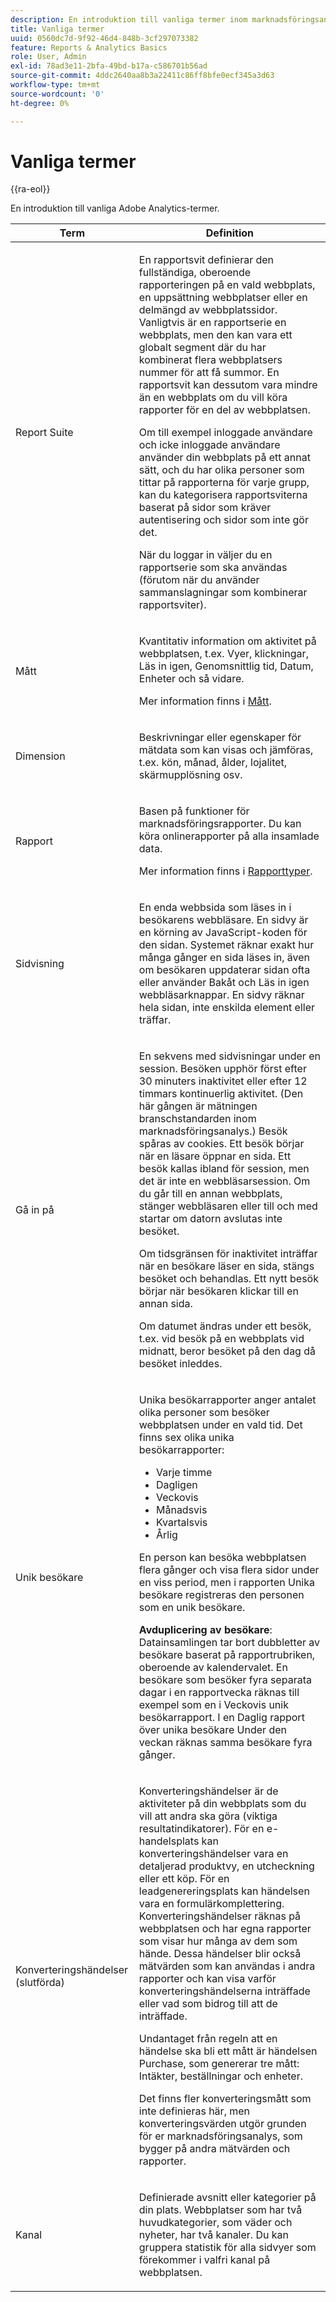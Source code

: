 ```yaml
---
description: En introduktion till vanliga termer inom marknadsföringsanalys som används i rapporter och analyser.
title: Vanliga termer
uuid: 0560dc7d-9f92-46d4-848b-3cf297073382
feature: Reports & Analytics Basics
role: User, Admin
exl-id: 78ad3e11-2bfa-49bd-b17a-c586701b56ad
source-git-commit: 4ddc2640aa8b3a22411c86ff8bfe0ecf345a3d63
workflow-type: tm+mt
source-wordcount: '0'
ht-degree: 0%

---
```


# Vanliga termer

{{ra-eol}}

En introduktion till vanliga Adobe Analytics-termer.

<table id="table_58F5D292485F45F9902B372E4E1E3103"> 
 <thead> 
  <tr> 
   <th colname="col1" class="entry"> Term </th> 
   <th colname="col2" class="entry"> Definition </th> 
  </tr> 
 </thead>
 <tbody> 
  <tr> 
   <td colname="col1"> <p> Report Suite </p> </td> 
   <td colname="col2"> <p>En rapportsvit definierar den fullständiga, oberoende rapporteringen på en vald webbplats, en uppsättning webbplatser eller en delmängd av webbplatssidor. Vanligtvis är en rapportserie en webbplats, men den kan vara ett globalt segment där du har kombinerat flera webbplatsers nummer för att få summor. En rapportsvit kan dessutom vara mindre än en webbplats om du vill köra rapporter för en del av webbplatsen. </p> <p>Om till exempel inloggade användare och icke inloggade användare använder din webbplats på ett annat sätt, och du har olika personer som tittar på rapporterna för varje grupp, kan du kategorisera rapportsviterna baserat på sidor som kräver autentisering och sidor som inte gör det. </p> <p>När du loggar in väljer du en rapportserie som ska användas (förutom när du använder sammanslagningar som kombinerar rapportsviter). </p> </td> 
  </tr> 
  <tr> 
   <td> <p>Mått </p> </td> 
   <td> <p>Kvantitativ information om aktivitet på webbplatsen, t.ex. Vyer, klickningar, Läs in igen, Genomsnittlig tid, Datum, Enheter och så vidare. </p> <p>Mer information finns i <a href="/help/analyze/reports-analytics/metrics.md">Mått</a>. </p> </td> 
  </tr> 
  <tr> 
   <td> <p> Dimension </p> </td> 
   <td> <p>Beskrivningar eller egenskaper för mätdata som kan visas och jämföras, t.ex. kön, månad, ålder, lojalitet, skärmupplösning osv. </p> </td> 
  </tr> 
  <tr> 
   <td> <p> Rapport </p> </td> 
   <td> <p>Basen på funktioner för marknadsföringsrapporter. Du kan köra onlinerapporter på alla insamlade data. </p> <p>Mer information finns i <a href="/help/analyze/reports-analytics/reports.md"> Rapporttyper</a>. </p> </td> 
  </tr> 
  <tr> 
   <td> <p> Sidvisning </p> </td> 
   <td> <p>En enda webbsida som läses in i besökarens webbläsare. En sidvy är en körning av JavaScript-koden för den sidan. Systemet räknar exakt hur många gånger en sida läses in, även om besökaren uppdaterar sidan ofta eller använder <span class="uicontrol"> Bakåt</span> och <span class="uicontrol"> Läs in igen</span> webbläsarknappar. En sidvy räknar hela sidan, inte enskilda element eller träffar. </p> </td> 
  </tr> 
  <tr> 
   <td> <p>Gå in på </p> </td> 
   <td> <p>En sekvens med sidvisningar under en session. Besöken upphör först efter 30 minuters inaktivitet eller efter 12 timmars kontinuerlig aktivitet. (Den här gången är mätningen branschstandarden inom marknadsföringsanalys.) Besök spåras av cookies. Ett besök börjar när en läsare öppnar en sida. Ett besök kallas ibland för <span class="term"> session</span>, men det är inte en webbläsarsession. Om du går till en annan webbplats, stänger webbläsaren eller till och med startar om datorn avslutas inte besöket. </p> <p> Om tidsgränsen för inaktivitet inträffar när en besökare läser en sida, stängs besöket och behandlas. Ett nytt besök börjar när besökaren klickar till en annan sida. </p> <p>Om datumet ändras under ett besök, t.ex. vid besök på en webbplats vid midnatt, beror besöket på den dag då besöket inleddes. </p> </td> 
  </tr> 
  <tr> 
   <td> <p> Unik besökare </p> </td> 
   <td> <p>Unika besökarrapporter anger antalet olika personer som besöker webbplatsen under en vald tid. Det finns sex olika unika besökarrapporter: </p> 
    <ul id="ul_863B8DE8B9E74DE4A93C2C2931EEFB6D"> 
     <li id="li_21C835B71EF64B4DA821B674416C8B85">Varje timme </li> 
     <li id="li_36A498AE7D7A455C8DEB3AA0F025B597">Dagligen </li> 
     <li id="li_30F26F8DAC664E1FA823B7BDDB7B0F8B">Veckovis </li> 
     <li id="li_09263F6B1E114A8DB477793B560A0417">Månadsvis </li> 
     <li id="li_A0B2CA3D44564045B02B55AF6E392F76">Kvartalsvis </li> 
     <li id="li_296BC5B02921460690F35128B1192800">Årlig </li> 
    </ul> <p>En person kan besöka webbplatsen flera gånger och visa flera sidor under en viss period, men i rapporten Unika besökare registreras den personen som en unik besökare. </p> <p> <b>Avduplicering av besökare</b>: Datainsamlingen tar bort dubbletter av besökare baserat på rapportrubriken, oberoende av kalendervalet. En besökare som besöker fyra separata dagar i en rapportvecka räknas till exempel som en i <span class="wintitle"> Veckovis unik besökarrapport</span>. I en <span class="wintitle"> Daglig rapport över unika besökare</span> Under den veckan räknas samma besökare fyra gånger. </p> </td> 
  </tr> 
  <tr> 
   <td> <p>Konverteringshändelser (slutförda) </p> </td> 
   <td> <p>Konverteringshändelser är de aktiviteter på din webbplats som du vill att andra ska göra (viktiga resultatindikatorer). För en e-handelsplats kan konverteringshändelser vara en detaljerad produktvy, en utcheckning eller ett köp. För en leadgenereringsplats kan händelsen vara en formulärkomplettering. Konverteringshändelser räknas på webbplatsen och har egna rapporter som visar hur många av dem som hände. Dessa händelser blir också mätvärden som kan användas i andra rapporter och kan visa varför konverteringshändelserna inträffade eller vad som bidrog till att de inträffade. </p> <p>Undantaget från regeln att en händelse ska bli ett mått är händelsen Purchase, som genererar tre mått: Intäkter, beställningar och enheter. </p> <p>Det finns fler konverteringsmått som inte definieras här, men konverteringsvärden utgör grunden för er marknadsföringsanalys, som bygger på andra mätvärden och rapporter. </p> </td> 
  </tr> 
  <tr> 
   <td> <p>Kanal </p> </td> 
   <td> <p> Definierade avsnitt eller kategorier på din plats. Webbplatser som har två huvudkategorier, som <span class="term"> väder</span> och <span class="term"> nyheter</span>, har två kanaler. Du kan gruppera statistik för alla sidvyer som förekommer i valfri kanal på webbplatsen. </p> </td> 
  </tr> 
 </tbody> 
</table>
